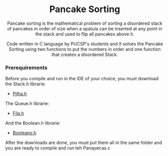 <h1 align="center">Pancake Sorting</h1>

<p align="center">Pancake sorting is the mathematical problem of sorting a disordered stack of pancakes in order of size when a spatula can be inserted at any point in the stack and used to flip all pancakes above it.</p>
<p align="center">Code written in C language by PUCSP's students and it solves the Pancake Sorting using two functions to put the numbers in order and one function that creates a disordered Stack. </p>

### Prerequirements

Before you compile and run in the IDE of your choice, you must download the Stack.h librarie: 
 - [Pilha.h](https://git-scm.com)

The Queue.h librarie: 
 - [Fila.h](https://git-scm.com)

And the Boolean.h librarie:
 - [Booleano.h](https://git-scm.com)

After the downloads are done, you must put them all in the same folder and you are ready to compile and run teh Panquecas.c
